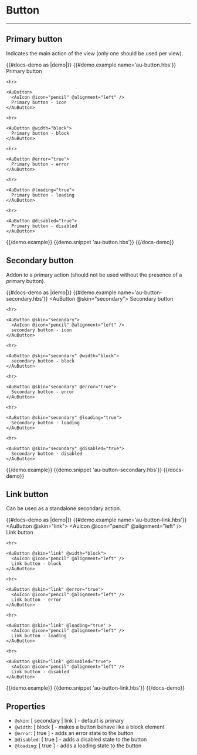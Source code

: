 # Button

---

## Primary button

Indicates the main action of the view (only one should be used per view).

{{#docs-demo as |demo|}}
  {{#demo.example name='au-button.hbs'}}
    <AuButton>
      Primary button
    </AuButton>

    <hr>

    <AuButton>
      <AuIcon @icon="pencil" @alignment="left" />
      Primary button - icon
    </AuButton>

    <hr>

    <AuButton @width="block">
      Primary button - block
    </AuButton>

    <hr>

    <AuButton @error="true">
      Primary button - error
    </AuButton>

    <hr>

    <AuButton @loading="true">
      Primary button - loading
    </AuButton>

    <hr>

    <AuButton @disabled="true">
      Primary button - disabled
    </AuButton>
  {{/demo.example}}
  {{demo.snippet 'au-button.hbs'}}
{{/docs-demo}}

## Secondary button

Addon to a primary action (should not be used without the presence of a primary button).

{{#docs-demo as |demo|}}
  {{#demo.example name='au-button-secondary.hbs'}}
    <AuButton @skin="secondary">
      Secondary button
    </AuButton>

    <hr>

    <AuButton @skin="secondary">
      <AuIcon @icon="pencil" @alignment="left" />
      secondary button - icon
    </AuButton>

    <hr>

    <AuButton @skin="secondary" @width="block">
      secondary button - block
    </AuButton>

    <hr>

    <AuButton @skin="secondary" @error="true">
      Secondary button - error
    </AuButton>

    <hr>

    <AuButton @skin="secondary" @loading="true">
      Secondary button - loading
    </AuButton>

    <hr>

    <AuButton @skin="secondary" @disabled="true">
      Secondary button - disabled
    </AuButton>
  {{/demo.example}}
  {{demo.snippet 'au-button-secondary.hbs'}}
{{/docs-demo}}

## Link button

Can be used as a standalone secondary action.

{{#docs-demo as |demo|}}
  {{#demo.example name='au-button-link.hbs'}}
    <AuButton @skin="link">
      <AuIcon @icon="pencil" @alignment="left" />
      Link button
    </AuButton>

    <hr>

    <AuButton @skin="link" @width="block">
      <AuIcon @icon="pencil" @alignment="left" />
      Link button - block
    </AuButton>

    <hr>

    <AuButton @skin="link" @error="true">
      <AuIcon @icon="pencil" @alignment="left" />
      Link button - error
    </AuButton>

    <hr>

    <AuButton @skin="link" @loading="true" >
      <AuIcon @icon="pencil" @alignment="left" />
      Link button - loading
    </AuButton>

    <hr>

    <AuButton @skin="link" @disabled="true">
      <AuIcon @icon="pencil" @alignment="left" />
      Link button - disabled
    </AuButton>
  {{/demo.example}}
  {{demo.snippet 'au-button-link.hbs'}}
{{/docs-demo}}

## Properties
- `@skin`: [ secondary | link ] - default is primary
- `@width`: [ block ] - makes a button behave like a block element
- `@error`: [ true ] - adds an error state to the button
- `@disabled`: [ true ] - adds a disabled state to the button
- `@loading`: [ true ] - adds a loading state to the button
